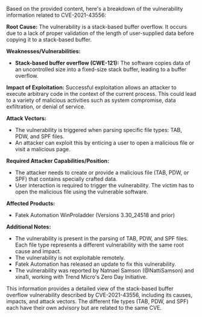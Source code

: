 Based on the provided content, here's a breakdown of the vulnerability information related to CVE-2021-43556:

**Root Cause:** The vulnerability is a stack-based buffer overflow. It occurs due to a lack of proper validation of the length of user-supplied data before copying it to a stack-based buffer.

**Weaknesses/Vulnerabilities:**
*   **Stack-based buffer overflow (CWE-121):**  The software copies data of an uncontrolled size into a fixed-size stack buffer, leading to a buffer overflow.

**Impact of Exploitation:** Successful exploitation allows an attacker to execute arbitrary code in the context of the current process. This could lead to a variety of malicious activities such as system compromise, data exfiltration, or denial of service.

**Attack Vectors:**
*   The vulnerability is triggered when parsing specific file types: TAB, PDW, and SPF files.
*   An attacker can exploit this by enticing a user to open a malicious file or visit a malicious page.

**Required Attacker Capabilities/Position:**
*   The attacker needs to create or provide a malicious file (TAB, PDW, or SPF) that contains specially crafted data.
*   User interaction is required to trigger the vulnerability. The victim has to open the malicious file using the vulnerable software.

**Affected Products:**
*   Fatek Automation WinProladder (Versions 3.30_24518 and prior)

**Additional Notes:**
* The vulnerability is present in the parsing of TAB, PDW, and SPF files. Each file type represents a different vulnerability with the same root cause and impact.
* The vulnerability is not exploitable remotely.
*   Fatek Automation has released an update to fix this vulnerability.
*   The vulnerability was reported by Natnael Samson (@NattiSamson) and xina1i, working with Trend Micro's Zero Day Initiative.

This information provides a detailed view of the stack-based buffer overflow vulnerability described by CVE-2021-43556, including its causes, impacts, and attack vectors. The different file types (TAB, PDW, and SPF) each have their own advisory but are related to the same CVE.